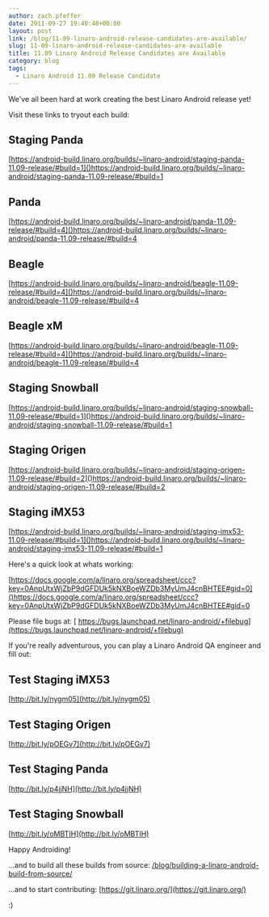 ```yaml
---
author: zach.pfeffer
date: 2011-09-27 19:40:48+00:00
layout: post
link: /blog/11-09-linaro-android-release-candidates-are-available/
slug: 11-09-linaro-android-release-candidates-are-available
title: 11.09 Linaro Android Release Candidates are Available
category: blog
tags:
  - Linaro Android 11.09 Release Candidate
---
```


We've all been hard at work creating the best Linaro Android release yet!

Visit these links to tryout each build:

## Staging Panda

[https://android-build.linaro.org/builds/~linaro-android/staging-panda-11.09-release/#build=1]()https://android-build.linaro.org/builds/~linaro-android/staging-panda-11.09-release/#build=1

## Panda

[https://android-build.linaro.org/builds/~linaro-android/panda-11.09-release/#build=4]()https://android-build.linaro.org/builds/~linaro-android/panda-11.09-release/#build=4

## Beagle

[https://android-build.linaro.org/builds/~linaro-android/beagle-11.09-release/#build=4]()https://android-build.linaro.org/builds/~linaro-android/beagle-11.09-release/#build=4

## Beagle xM

[https://android-build.linaro.org/builds/~linaro-android/beagle-11.09-release/#build=4]()https://android-build.linaro.org/builds/~linaro-android/beagle-11.09-release/#build=4

## Staging Snowball

[https://android-build.linaro.org/builds/~linaro-android/staging-snowball-11.09-release/#build=1]()https://android-build.linaro.org/builds/~linaro-android/staging-snowball-11.09-release/#build=1

## Staging Origen

[https://android-build.linaro.org/builds/~linaro-android/staging-origen-11.09-release/#build=2]()https://android-build.linaro.org/builds/~linaro-android/staging-origen-11.09-release/#build=2

## Staging iMX53

[https://android-build.linaro.org/builds/~linaro-android/staging-imx53-11.09-release/#build=1]()https://android-build.linaro.org/builds/~linaro-android/staging-imx53-11.09-release/#build=1

Here's a quick look at whats working:

[https://docs.google.com/a/linaro.org/spreadsheet/ccc?key=0AnpUtxWjZbP9dGFDUk5kNXBoeWZDb3MyUmJ4cnBHTEE#gid=0]()https://docs.google.com/a/linaro.org/spreadsheet/ccc?key=0AnpUtxWjZbP9dGFDUk5kNXBoeWZDb3MyUmJ4cnBHTEE#gid=0

Please file bugs at:
[ https://bugs.launchpad.net/linaro-android/+filebug](https://bugs.launchpad.net/linaro-android/+filebug)

If you're really adventurous, you can play a Linaro Android QA engineer and fill out:

## Test Staging iMX53

[http://bit.ly/nygm05](http://bit.ly/nygm05)

## Test Staging Origen

[http://bit.ly/pOEGv7](http://bit.ly/pOEGv7)

## Test Staging Panda

[http://bit.ly/p4jjNH](http://bit.ly/p4jjNH)

## Test Staging Snowball

[http://bit.ly/oMBTIH](http://bit.ly/oMBTIH)

Happy Androiding!

...and to build all these builds from source:
[/blog/building-a-linaro-android-build-from-source/](/blog/building-a-linaro-android-build-from-source/)

...and to start contributing:
[https://git.linaro.org/](https://git.linaro.org/)

:)
